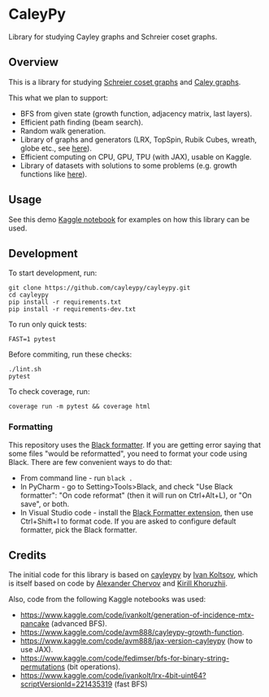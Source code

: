 # CaleyPy

Library for studying Cayley graphs and Schreier coset graphs.

## Overview

This is a library for studying
[Schreier coset graphs](https://en.wikipedia.org/wiki/Schreier_coset_graph)
and [Caley graphs](https://en.wikipedia.org/wiki/Cayley_graph).

This what we plan to support:

* BFS from given state (growth function, adjacency matrix, last layers).
* Efficient path finding (beam search).
* Random walk generation.
* Library of graphs and generators (LRX, TopSpin, Rubik Cubes, wreath, globe etc.,
  see [here](https://www.kaggle.com/code/ivankolt/generation-of-incidence-mtx-pancake)).
* Efficient computing on CPU, GPU, TPU (with JAX), usable on Kaggle.
* Library of datasets with solutions to some problems (e.g. growth functions like
  [here](https://www.kaggle.com/code/fedimser/bfs-for-binary-string-permutations)).

## Usage

See this demo [Kaggle notebook](https://www.kaggle.com/code/fedimser/cayleypy-demo) for examples
on how this library can be used.

## Development

To start development, run:

```
git clone https://github.com/cayleypy/cayleypy.git
cd cayleypy
pip install -r requirements.txt
pip install -r requirements-dev.txt
```

To run only quick tests:

```
FAST=1 pytest
```

Before commiting, run these checks:

```
./lint.sh
pytest 
```

To check coverage, run:

```
coverage run -m pytest && coverage html
```

### Formatting

This repository uses the [Black formatter](https://github.com/psf/black).
If you are getting error saying that some files "would be reformatted", you need to format
your code using Black. There are few convenient ways to do that:
* From command line - run `black .` 
* In PyCharm - go to Setting>Tools>Black, and check "Use Black formatter": "On code reformat" 
    (then it will run on Ctrl+Alt+L), or "On save", or both.
* In Visual Studio code - install the
    [Black Formatter extension](https://marketplace.visualstudio.com/items?itemName=ms-python.black-formatter),
    then use Ctrl+Shift+I to format code. 
    If you are  asked to configure default formatter, pick the Black formatter.

## Credits

The initial code for this library is based on [cayleypy](https://github.com/iKolt/cayleypy)
by [Ivan Koltsov](https://github.com/iKolt), which is itself based on code by
[Alexander Chervov](https://github.com/chervov) and
[Kirill Khoruzhii](https://github.com/k1242).

Also, code from the following Kaggle notebooks was used:

* https://www.kaggle.com/code/ivankolt/generation-of-incidence-mtx-pancake (advanced BFS).
* https://www.kaggle.com/code/avm888/cayleypy-growth-function.
* https://www.kaggle.com/code/avm888/jax-version-cayleypy (how to use JAX).
* https://www.kaggle.com/code/fedimser/bfs-for-binary-string-permutations (bit operations).
* https://www.kaggle.com/code/ivankolt/lrx-4bit-uint64?scriptVersionId=221435319 (fast BFS)
